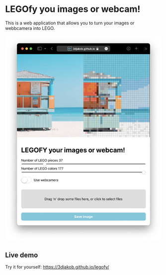 # LEGOfy you images or webcam!

This is a web application that allows you to turn your images or webbcamera into LEGO.

![screenshot](https://github.com/3DJakob/legofy/raw/master/sample.png)

## Live demo
Try it for yourself: https://3djakob.github.io/legofy/
